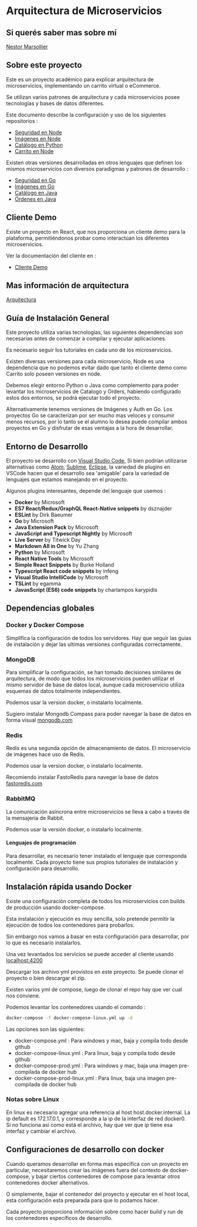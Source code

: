 # Arquitectura de Microservicios

## Si querés saber mas sobre mí

[Nestor Marsollier](https://github.com/nmarsollier/profile)

## Sobre este proyecto

Este es un proyecto académico para explicar arquitectura de microservicios, implementando un carrito virtual o eCommerce.

Se utilizan varios patrones de arquitectura y cada microservicios posee tecnologías y bases de datos diferentes.

Este documento describe la configuración y uso de los siguientes repositorios :

- [Seguridad en Node](https://github.com/nmarsollier/ecommerce_auth_node)
- [Imágenes en Node](https://github.com/nmarsollier/ecommerce_image_node)
- [Catálogo en Python](https://github.com/nmarsollier/ecommerce_catalog_python)
- [Carrito en Node](https://github.com/nmarsollier/ecommerce_cart_node)

Existen otras versiones desarrolladas en otros lenguajes que definen los mismos microservicios con diversos paradigmas y patrones de desarrollo :

- [Seguridad en Go](https://github.com/nmarsollier/authgo)
- [Imágenes en Go](https://github.com/nmarsollier/imagego)
- [Catálogo en Java](https://github.com/nmarsollier/ecommerce_catalog_java)
- [Órdenes en Java](https://github.com/nmarsollier/ecommerce_order_java)

## Cliente Demo

Existe un proyecto en React, que nos proporciona un cliente demo para la plataforma, permitiéndonos probar como interactúan los diferentes microservicios.

Ver la documentación del cliente en :

- [Cliente Demo](https://github.com/nmarsollier/ecommerce_api_client_react)

## Mas información de arquitectura

[Arquitectura](ARCHITECTURE.md)

## Guía de Instalación General

Este proyecto utiliza varias tecnologías, las siguientes dependencias son necesarias antes de comenzar a compilar y ejecutar aplicaciones.

Es necesario seguir los tutoriales en cada uno de los microservicios.

Existen diversas versiones para cada microservicio, Node es una dependencia que no podemos evitar dado que tanto el cliente demo como Carrito solo poseen versiones en node.

Debemos elegir entorno Python o Java como complemento para poder levantar los microservicios de Catalogo y Orders, habiendo configurado estos dos entornos, se podrá ejecutar todo el proyecto.

Alternativamente tenemos versiones de Imágenes y Auth en Go. Los proyectos Go se caracterizan por ser mucho mas veloces y consumir menos recursos, por lo tanto se el alumno lo desea puede compilar ambos proyectos en Go y disfrutar de esas ventajas a la hora de desarrollar.

## Entorno de Desarrollo

El proyecto se desarrollo con [Visual Studio Code](https://code.visualstudio.com/download), Si bien podrían utilizarse alternativas como [Atom](https://atom.io/), [Sublime](https://www.sublimetext.com/download), [Eclipse](http://www.eclipse.org/downloads/), la variedad de plugins en VSCode hacen que el desarrollo sea 'amigable' para la variedad de lenguajes que estamos manejando en el proyecto.

Algunos plugins interesantes, depende del lenguaje que usemos :

- __Docker__ by Microsoft
- __ES7 React/Redux/GraphQL React-Native snippets__ by dsznajder
- __ESLint__ by Dirk Baeumer
- __Go__ by Microsoft
- __Java Extension Pack__ by Microsoft
- __JavaScript and Typescript Nightly__ by Microsoft
- __Live Server__ by Titwick Day
- __Markdown All in One__ by Yu Zhang
- __Python__ by Microsoft
- __React Native Tools__ by Microsoft
- __Simple React Snippets__ by Burke Holland
- __Typescript React code snippets__ by infeng
- __Visual Studio IntelliCode__ by Microsoft
- __TSLint__ by egamma
- __JavasScript (ES6) code snippets__ by charlampos karypidis


## Dependencias globales

### Docker y Docker Compose

Simplifica la configuración de todos los servidores. Hay que seguir las guias de instalación y dejar las ultimas versiones configuradas correctamente.

### MongoDB

Para simplificar la configuración, se han tomado decisiones similares de arquitectura, de modo que todos los microservicios pueden utilizar el mismo servidor de base de datos local, aunque cada microservicio utiliza esquemas de datos totalmente independientes.

Podemos usar la version docker, o instalarlo localmente.

Sugiero instalar Mongodb Compass para poder navegar la base de datos en forma visual [mongodb.com](https://www.mongodb.com/products/compass)

### Redis

Redis es una segunda opción de almacenamiento de datos. El microservicio de imágenes hace uso de Redis.

Podemos usar la version docker, o instalarlo localmente.

Recomiendo instalar FastoRedis para navegar la base de datos [fastoredis.com](https://fastoredis.com/)

### RabbitMQ

La comunicación asíncrona entre microservicios se lleva a cabo a través de la mensajería de Rabbit.

Podemos usar la versión docker, o instalarlo localmente.

#### Lenguajes de programación

Para desarrollar, es necesario tener instalado el lenguaje que corresponda localmente.
Cada proyecto tiene sus propios tutoriales de instalación y configuración para desarrollo.

## Instalación rápida usando Docker

Existe una configuración completa de todos los microservicios con builds de producción usando docker-compose.

Esta instalación y ejecución es muy sencilla, solo pretende permitir la ejecución de todos los contenedores para probarlos.

Sin embargo nos vamos a basar en esta configuración para desarrollar, por lo que es necesario instalarlos.

Una vez levantados los servicios se puede acceder al cliente usando [localhost:4200](http://localhost:4200)

Descargar los archivo yml provistos en este proyecto. Se puede clonar el proyecto o bien descargar el zip.


Existen varios yml de compose, luego de clonar el repo hay que ver cual nos conviene.

Podemos levantar los contenedores usando el comando :

```bash
docker-compose -f docker-compose-linux.yml up -d
```

Las opciones son las siguientes:

- docker-compose.yml : Para windows y mac, baja y compila todo desde github
- docker-compose-linux.yml : Para linux, baja y compila todo desde github
- docker-compose-prod.yml : Para windows y mac, baja una imagen pre-compilada de docker hub
- docker-compose-prod-linux.yml : Para linux, baja una imagen pre-compilada de docker hub

### Notas sobre Linux

En linux es necesario agregar una referencia al host host.docker.internal.
La ip default es 172.17.0.1, y corresponde a la ip de la interfaz de red docker0.
Si no funciona asi como está el archivo, hay que ver que ip tiene esa interfaz y cambiar el archivo.

## Configuraciones de desarrollo con docker

Cuando queramos desarrollar en forma mas especifica con un proyecto en particular, necesitaremos crear las imágenes fuera del contexto de docker-compose, y bajar ciertos contenedores de compose para levantar otros contenedores docker alternativos.

O simplemente, bajar el contenedor del proyecto y ejecutar en el host local, esta configuración esta preparada para que lo podamos hacer.

Cada proyecto proporciona información sobre como hacer build y run de los contenedores específicos de desarrollo.
